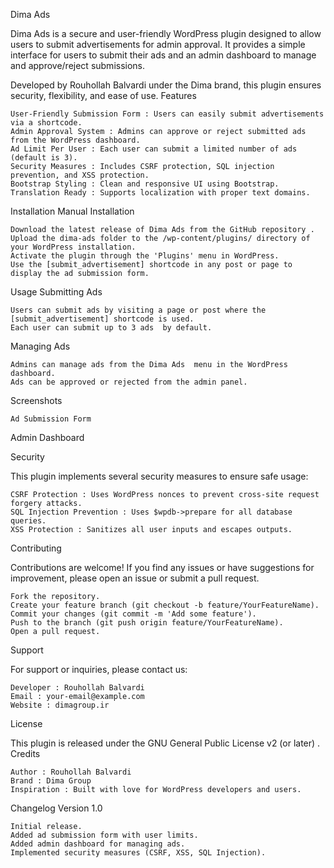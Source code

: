 Dima Ads 

   
   

    

Dima Ads  is a secure and user-friendly WordPress plugin designed to allow users to submit advertisements for admin approval. It provides a simple interface for users to submit their ads and an admin dashboard to manage and approve/reject submissions. 

Developed by Rouhollah Balvardi  under the Dima  brand, this plugin ensures security, flexibility, and ease of use. 
Features 

    User-Friendly Submission Form : Users can easily submit advertisements via a shortcode.
    Admin Approval System : Admins can approve or reject submitted ads from the WordPress dashboard.
    Ad Limit Per User : Each user can submit a limited number of ads (default is 3).
    Security Measures : Includes CSRF protection, SQL injection prevention, and XSS protection.
    Bootstrap Styling : Clean and responsive UI using Bootstrap.
    Translation Ready : Supports localization with proper text domains.
     

Installation 
Manual Installation 

    Download the latest release of Dima Ads from the GitHub repository .
    Upload the dima-ads folder to the /wp-content/plugins/ directory of your WordPress installation.
    Activate the plugin through the 'Plugins' menu in WordPress.
    Use the [submit_advertisement] shortcode in any post or page to display the ad submission form.
     

Usage 
Submitting Ads 

    Users can submit ads by visiting a page or post where the [submit_advertisement] shortcode is used.
    Each user can submit up to 3 ads  by default.
     

Managing Ads 

    Admins can manage ads from the Dima Ads  menu in the WordPress dashboard.
    Ads can be approved or rejected from the admin panel.
     

Screenshots 

    Ad Submission Form 

   

Admin Dashboard 

       
     

Security 

This plugin implements several security measures to ensure safe usage: 

    CSRF Protection : Uses WordPress nonces to prevent cross-site request forgery attacks.
    SQL Injection Prevention : Uses $wpdb->prepare for all database queries.
    XSS Protection : Sanitizes all user inputs and escapes outputs.
     

Contributing 

Contributions are welcome! If you find any issues or have suggestions for improvement, please open an issue or submit a pull request. 

    Fork the repository.
    Create your feature branch (git checkout -b feature/YourFeatureName).
    Commit your changes (git commit -m 'Add some feature').
    Push to the branch (git push origin feature/YourFeatureName).
    Open a pull request.
     

Support 

For support or inquiries, please contact us: 

    Developer : Rouhollah Balvardi
    Email : your-email@example.com 
    Website : dimagroup.ir 
     

License 

This plugin is released under the GNU General Public License v2 (or later) . 
Credits 

    Author : Rouhollah Balvardi 
    Brand : Dima Group 
    Inspiration : Built with love for WordPress developers and users.
     

Changelog 
Version 1.0 

    Initial release.
    Added ad submission form with user limits.
    Added admin dashboard for managing ads.
    Implemented security measures (CSRF, XSS, SQL Injection).
     
